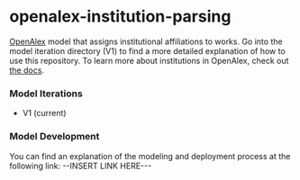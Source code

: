 # openalex-institution-parsing
[OpenAlex](https://openalex.org) model that assigns institutional affiliations to works. Go into the model iteration directory (V1) to find a more detailed explanation of how to use this repository. To learn more about institutions in OpenAlex, check out [the docs](https://docs.openalex.org/about-the-data/institution).

### Model Iterations
* V1 (current)

### Model Development
You can find an explanation of the modeling and deployment process at the following link:
--INSERT LINK HERE---
